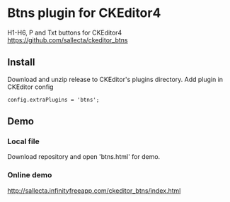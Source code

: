 # Btns plugin for CKEditor4
H1-H6, P and Txt buttons for CKEditor4
https://github.com/sallecta/ckeditor_btns


## Install
Download and unzip release to CKEditor's plugins directory.
Add plugin in CKEditor config
```
config.extraPlugins = 'btns';
```

## Demo

### Local file

Download repository and open 'btns.html' for demo.


### Online demo
http://sallecta.infinityfreeapp.com/ckeditor_btns/index.html


